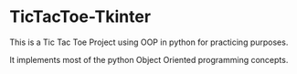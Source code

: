 # TicTacToe-Tkinter
This is a Tic Tac Toe Project using OOP in python for practicing purposes.

It implements most of the python Object Oriented programming concepts.

